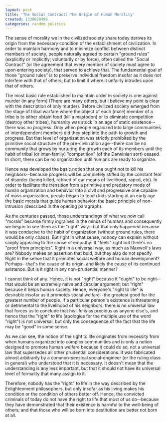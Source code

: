 ```yaml
---
layout: post
title: 'The Social Contract: The Origin of Human Morality'
created: 1238628496
categories: random politics
---
```

The sense of morality we in the civilized society share today derives its origin from the necessary condition of the establishment of civilization. In order to maintain harmony and to minimize conflict between distinct members of society, people naturally agreed to certain "ground rules" (explicitly or implicitly; voluntarily or by force), often called the "Social Contract" (or the agreement that every member of society must agree to upon entering society), that served to achieve that. The fundamental goal of those "ground rules" is to preserve individual freedom insofar as it does not interfere with that of others; but to limit it where it unfairly intrudes upon that of others.

The most basic rule established to maintain order in society is one against murder (in any form) (There are many others, but I believe my point is clear with the description of only murder). Before civilized society emerged from the stage of tribal warfare where the object of each (male) member of a tribe is to either obtain food (kill a mastodon) or to eliminate competition (destroy other tribes), humanity was stuck in an age of static existence--there was no progress. Only when people organized into large communities of interdependent members did they step into the path to growth and progress. But that level of organization was strictly prohibited by the primitive social structure of the pre-civilization age--there can be no community that grows by nurturing the growth each of its members until the habit of tribal (or inter-family) "competition" (of the Darwinian sort) ceased. In short, there can be no organization until humans are ready to organize.

Hence was developed the basic notion that one ought not to kill his neighbors--because progress will be completely stifled by the constant fear of disorder (being killed, robbed of our means of livelihood, raped, etc). In order to facilitate the transition from a primitive and predatory mode of human organization and behavior into a civil and progressive one capable of mass organization, people began to teach kids starting at an early age the basic morals that guide human behavior: the basic principle of non-intrusion (described in the opening paragraph).

As the centuries passed, those understandings of what we now call "morals" became firmly ingrained in the minds of humans and consequently we began to see them as the "right" way--but that only happened because it was conducive to the habit of organization (without ground rules, there would be only chaos). But right in what sense, nobody can explain without simply appealing to the sense of empathy: It "feels" right but there's no "proof from principles". Right in a universal way, as much as Maxwell's laws are? Nobody makes an assertion that bold, but they also do not specify. Right in the sense that it promotes social welfare and human development? Perhaps--that's the cause of its origin, and likely the cause of its continued existence. But is it right in any non-prudential manner?

I cannot think of any. Hence, it is not "right" because it "ought" to be right--that would be an extremely naive and circular argument; but "right" because it helps human society. Hence, everyone's "right to life" is desirable insofar as it promotes social welfare--the greatest good for the greatest number of people. If a particular person's existence is threatening or detrimental to the livelihood of his neighbors, there is no universal law that forces us to conclude that his life is as precious as anyone else's, and hence that the "right" to life (apologies for the multiple use of the word "right") is not universal, but only the consequence of the fact that the life may be "good" in some sense.

As we can see, the notion of the right to life originates from necessity from when humans organized into complex communities and is only a notion designed to promote human welfare because it could do so, not a universal law that supersedes all other prudential considerations. It was fabricated almost arbitrarily by a common-sensical social-engineer (or the ruling class in general) who understood that it is necessary. It doesn't mean that the understanding is any less important, but that it should not have its universal level of formality that many assign to it.

Therefore, nobody has the "right" to life in the way described by the Enlightenment philosophers, but only insofar as his living makes his condition or the condition of others better off. Hence, the convicted criminals of today do not have the right to life that most of us do--because they have demonstrated that their existence is harmful to the well-being of others; and that those who will be born into destitution are better not born at all.
